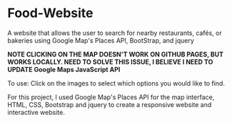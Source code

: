 # Food-Website
A website that allows the user to search for nearby restaurants, cafés, or bakeries using Google Map's Places API, BootStrap, and jquery

**NOTE CLICKING ON THE MAP DOESN'T WORK ON GITHUB PAGES, BUT WORKS LOCALLY. NEED TO SOLVE THIS ISSUE, I BELIEVE I NEED TO UPDATE Google Maps JavaScript API**

To use: Click on the images to select which options you would like to find.

For this project, I used Google Map's Places API for the map interface, HTML, CSS, Bootstrap and jquery to create a responsive website and interactive website.

